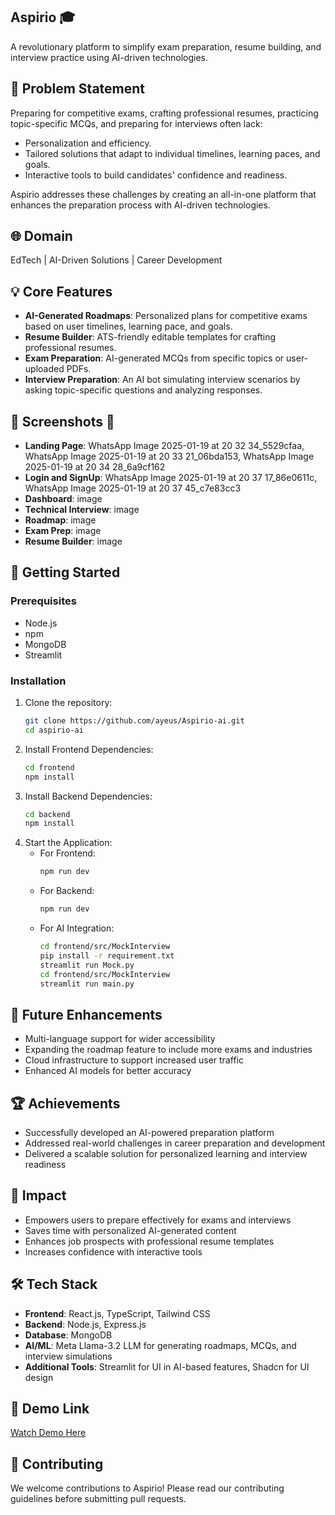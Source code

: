 ## Aspirio 🎓
A revolutionary platform to simplify exam preparation, resume building, and interview practice using AI-driven technologies.

## 🎯 Problem Statement
Preparing for competitive exams, crafting professional resumes, practicing topic-specific MCQs, and preparing for interviews often lack:
- Personalization and efficiency.
- Tailored solutions that adapt to individual timelines, learning paces, and goals.
- Interactive tools to build candidates' confidence and readiness.

Aspirio addresses these challenges by creating an all-in-one platform that enhances the preparation process with AI-driven technologies.

## 🌐 Domain
EdTech | AI-Driven Solutions | Career Development

## 💡 Core Features
- **AI-Generated Roadmaps**: Personalized plans for competitive exams based on user timelines, learning pace, and goals.
- **Resume Builder**: ATS-friendly editable templates for crafting professional resumes.
- **Exam Preparation**: AI-generated MCQs from specific topics or user-uploaded PDFs.
- **Interview Preparation**: An AI bot simulating interview scenarios by asking topic-specific questions and analyzing responses.

## 🌟 Screenshots 📸
- **Landing Page**: WhatsApp Image 2025-01-19 at 20 32 34_5529cfaa, WhatsApp Image 2025-01-19 at 20 33 21_06bda153, WhatsApp Image 2025-01-19 at 20 34 28_6a9cf162
- **Login and SignUp**: WhatsApp Image 2025-01-19 at 20 37 17_86e0611c, WhatsApp Image 2025-01-19 at 20 37 45_c7e83cc3
- **Dashboard**: image
- **Technical Interview**: image
- **Roadmap**: image
- **Exam Prep**: image
- **Resume Builder**: image

## 🚀 Getting Started

### Prerequisites
- Node.js
- npm
- MongoDB
- Streamlit

### Installation
1. Clone the repository:
   ```bash
   git clone https://github.com/ayeus/Aspirio-ai.git
   cd aspirio-ai
   ```
2. Install Frontend Dependencies:
   ```bash
   cd frontend
   npm install
   ```
3. Install Backend Dependencies:
   ```bash
   cd backend
   npm install
   ```
4. Start the Application:
   - For Frontend:
     ```bash
     npm run dev
     ```
   - For Backend:
     ```bash
     npm run dev
     ```
   - For AI Integration:
     ```bash
     cd frontend/src/MockInterview
     pip install -r requirement.txt
     streamlit run Mock.py
     cd frontend/src/MockInterview
     streamlit run main.py
     ```

## 🎯 Future Enhancements
- Multi-language support for wider accessibility
- Expanding the roadmap feature to include more exams and industries
- Cloud infrastructure to support increased user traffic
- Enhanced AI models for better accuracy

## 🏆 Achievements
- Successfully developed an AI-powered preparation platform
- Addressed real-world challenges in career preparation and development
- Delivered a scalable solution for personalized learning and interview readiness

## 💪 Impact
- Empowers users to prepare effectively for exams and interviews
- Saves time with personalized AI-generated content
- Enhances job prospects with professional resume templates
- Increases confidence with interactive tools

## 🛠️ Tech Stack
- **Frontend**: React.js, TypeScript, Tailwind CSS
- **Backend**: Node.js, Express.js
- **Database**: MongoDB
- **AI/ML**: Meta Llama-3.2 LLM for generating roadmaps, MCQs, and interview simulations
- **Additional Tools**: Streamlit for UI in AI-based features, Shadcn for UI design

## 🎥 Demo Link
[Watch Demo Here](#)

## 🤝 Contributing
We welcome contributions to Aspirio! Please read our contributing guidelines before submitting pull requests.